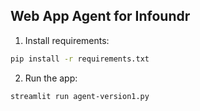## Web App Agent for Infoundr 

1. Install requirements:
```bash
pip install -r requirements.txt
```

2. Run the app:
```bash
streamlit run agent-version1.py
```




